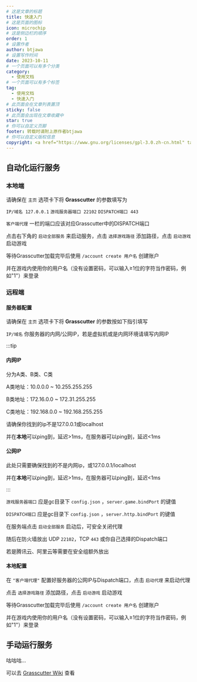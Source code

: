 ```yaml
---
# 这是文章的标题
title: 快速入门
# 这是页面的图标
icon: microchip
# 这是侧边栏的顺序
order: 1
# 设置作者
author: btjawa
# 设置写作时间
date: 2023-10-11
# 一个页面可以有多个分类
category:
  - 使用文档
# 一个页面可以有多个标签
tag:
  - 使用文档
  - 快速入门
# 此页面会在文章列表置顶
sticky: false
# 此页面会出现在文章收藏中
star: true
# 你可以自定义页脚
footer: 转载时请附上原作者btjawa
# 你可以自定义版权信息
copyright: <a href="https://www.gnu.org/licenses/gpl-3.0.zh-cn.html" target="_blank">GPL-3.0 协议</a>&nbsp;版权所有 © 2023 <a href="https://github.com/btjawa/BGP-docs" target="_blank">btjawa</a>
---
```


<!-- more -->

## 自动化运行服务

### 本地端

请确保在 `主页` 选项卡下将 **Grasscutter** 的参数填写为

`IP/域名 127.0.0.1` `游戏服务器端口 22102` `DISPATCH端口 443`

`客户端代理` 一栏的端口应该对应Grasscutter中的DISPATCH端口

点击右下角的 `启动全部服务` 来启动服务，点击 `选择游戏路径` 添加路径，点击 `启动游戏` 启动游戏

等待Grasscutter加载完毕后使用 `/account create 用户名` 创建账户

并在游戏内使用你的用户名（没有设置密码，可以输入≥1位的字符当作密码，例如"1"）来登录

### 远程端

#### 服务器配置

请确保在 `主页` 选项卡下将 **Grasscutter** 的参数按如下指引填写

`IP/域名` 你服务器的内网/公网IP，若是虚拟机或是内网环境请填写内网IP

:::tip

#### 内网IP

分为A类、B类、C类

A类地址：10.0.0.0 ~ 10.255.255.255

B类地址：172.16.0.0 ~ 172.31.255.255

C类地址：192.168.0.0 ~ 192.168.255.255

请确保你找到的ip不是127.0.0.1或localhost

并在**本地**可以ping到，延迟>1ms，在服务器可以ping到，延迟<1ms

#### 公网IP

此处只需要确保找到的不是内网ip，或127.0.0.1/localhost

并在**本地**可以ping到，延迟>1ms，在服务器可以ping到，延迟<1ms

:::

`游戏服务器端口` 应是gc目录下 `config.json` ，`server.game.bindPort` 的键值

`DISPATCH端口` 应是gc目录下 `config.json` ，`server.http.bindPort` 的键值

在服务端点击 `启动全部服务` 启动后，可安全关闭代理

随后在防火墙放出 UDP `22102`，TCP `443` 或你自己选择的Dispatch端口

若是腾讯云、阿里云等需要在安全组额外放出

#### 本地配置

在 `"客户端代理"` 配置好服务器的公网IP与Dispatch端口，点击 `启动代理` 来启动代理

点击 `选择游戏路径` 添加路径，点击 `启动游戏` 启动游戏

等待Grasscutter加载完毕后使用 `/account create 用户名` 创建账户

并在游戏内使用你的用户名（没有设置密码，可以输入≥1位的字符当作密码，例如"1"）来登录

## 手动运行服务

咕咕咕...

可以去 [Grasscutter Wiki](https://github.com/Grasscutters/Grasscutter/wiki) 查看